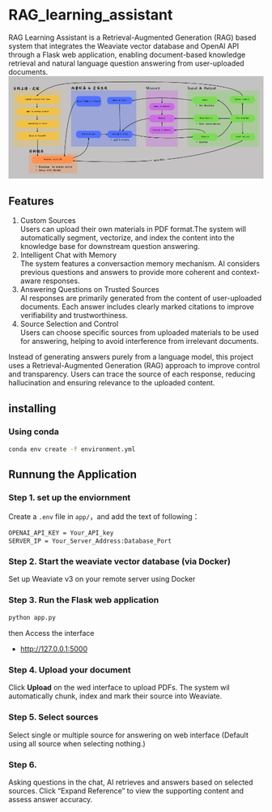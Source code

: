 # RAG_learning_assistant
RAG Learning Assistant is a Retrieval-Augmented Generation (RAG) based system that integrates the Weaviate vector database and OpenAI API through a Flask web application, enabling document-based knowledge retrieval and natural language question answering from user-uploaded documents.
![Architecture](templates/architecture1.png)

## Features
1. Custom Sources  
Users can upload their own materials in PDF format.The system will automatically segment, vectorize, and index the content into the knowledge base for downstream question answering.  
2. Intelligent Chat with Memory  
The system features a conversaction memory mechanism. AI considers previous questions and answers to provide more coherent and context-aware responses.  
3. Answering Questions on Trusted Sources  
AI responses are primarily generated from the content of user-uploaded documents.
Each answer includes clearly marked citations to improve verifiability and trustworthiness.  
4. Source Selection and Control  
Users can choose specific sources from uploaded materials to be used for answering, helping to avoid interference from irrelevant documents.  

Instead of generating answers purely from a language model, this project uses a Retrieval-Augmented Generation (RAG) approach to improve control and transparency.
Users can trace the source of each response, reducing hallucination and ensuring relevance to the uploaded content.

## installing
### Using conda
```bash
conda env create -f environment.yml
```

## Runnung the Application
### Step 1. set up the enviornment 
Create a `.env` file in `app/`，and add the text of following：
```
OPENAI_API_KEY = Your_API_key
SERVER_IP = Your_Server_Address:Database_Port
```
### Step 2. Start the weaviate vector database (via Docker)
Set up Weaviate v3 on your remote server using Docker 
### Step 3. Run the Flask web application
```bash
python app.py
```
then Access the interface
- http://127.0.0.1:5000
### Step 4. Upload your document
Click **Upload** on the wed interface to upload PDFs. The system wil automatically chunk, index and mark their source into Weaviate.
### Step 5. Select sources
Select single or multiple source for answering on web interface (Default using all source when selecting nothing.)
### Step 6.
Asking questions in the chat, AI retrieves and answers based on selected sources.
Click “Expand Reference” to view the supporting content and assess answer accuracy.

